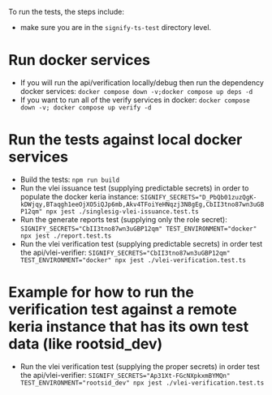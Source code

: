 To run the tests, the steps include:

- make sure you are in the `signify-ts-test` directory level.

# Run docker services

- If you will run the api/verification locally/debug then run the dependency docker services:
  `docker compose down -v;docker compose up deps -d`
- If you want to run all of the verify services in docker:
  `docker compose down -v; docker compose up verify -d`

# Run the tests against local docker services

- Build the tests: `npm run build`
- Run the vlei issuance test (supplying predictable secrets) in order to populate the docker keria instance:
  `SIGNIFY_SECRETS="D_PbQb01zuzQgK-kDWjqy,BTaqgh1eeOjXO5iQJp6mb,Akv4TFoiYeHNqzj3N8gEg,CbII3tno87wn3uGBP12qm" npx jest ./singlesig-vlei-issuance.test.ts`
- Run the generate reports test (supplying only the role secret):
  `SIGNIFY_SECRETS="CbII3tno87wn3uGBP12qm" TEST_ENVIRONMENT="docker" npx jest ./report.test.ts`
- Run the vlei verification test (supplying predictable secrets) in order test the api/vlei-verifier:
  `SIGNIFY_SECRETS="CbII3tno87wn3uGBP12qm" TEST_ENVIRONMENT="docker" npx jest ./vlei-verification.test.ts`

# Example for how to run the verification test against a remote keria instance that has its own test data (like rootsid_dev)

- Run the vlei verification test (supplying the proper secrets) in order test the api/vlei-verifier:
  `SIGNIFY_SECRETS="Ap31Xt-FGcNXpkxmBYMQn" TEST_ENVIRONMENT="rootsid_dev" npx jest ./vlei-verification.test.ts`
